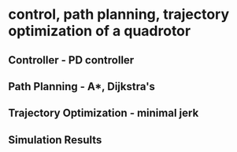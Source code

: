# control, path planning, trajectory optimization of a quadrotor

## Controller - PD controller

## Path Planning - A*, Dijkstra's

## Trajectory Optimization - minimal jerk

## Simulation Results


